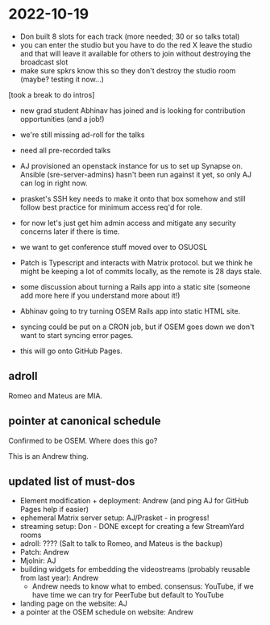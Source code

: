 # 2022-10-19
- Don built 8 slots for each track (more needed; 30 or so talks total)
- you can enter the studio but you have to do the red X leave the studio and that will leave it available for others to join without destroying the broadcast slot
- make sure spkrs know this so they don't destroy the studio room (maybe? testing it now...)

[took a break to do intros]

- new grad student Abhinav has joined and is looking for contribution opportunities (and a job!)

- we're still missing ad-roll for the talks
- need all pre-recorded talks

- AJ provisioned an openstack instance for us to set up Synapse on. Ansible (sre-server-admins) hasn't been run against it yet, so only AJ can log in right now.
- prasket's SSH key needs to make it onto that box somehow and still follow best practice for minimum access req'd for role.
- for now let's just get him admin access and mitigate any security concerns later if there is time.
- we want to get conference stuff moved over to OSUOSL
- Patch is Typescript and interacts with Matrix protocol. but we think he might be keeping a lot of commits locally, as the remote is 28 days stale.
- some discussion about turning a Rails app into a static site (someone add more here if you understand more about it!)
- Abhinav going to try turning OSEM Rails app into static HTML site.
- syncing could be put on a CRON job, but if OSEM goes down we don't want to start syncing error pages.
- this will go onto GitHub Pages.

## adroll

Romeo and Mateus are MIA.

## pointer at canonical schedule

Confirmed to be OSEM. Where does this go?

This is an Andrew thing.

## updated list of must-dos

- Element modification + deployment: Andrew (and ping AJ for GitHub Pages help if easier)
- ephemeral Matrix server setup: AJ/Prasket - in progress!
- streaming setup: Don - DONE except for creating a few StreamYard rooms
- adroll: ???? (Salt to talk to Romeo, and Mateus is the backup)
- Patch: Andrew
- Mjolnir: AJ
- building widgets for embedding the videostreams (probably reusable from last year): Andrew
    - Andrew needs to know what to embed. consensus: YouTube, if we have time we can try for PeerTube but default to YouTube
- landing page on the website: AJ
- a pointer at the OSEM schedule on website: Andrew
